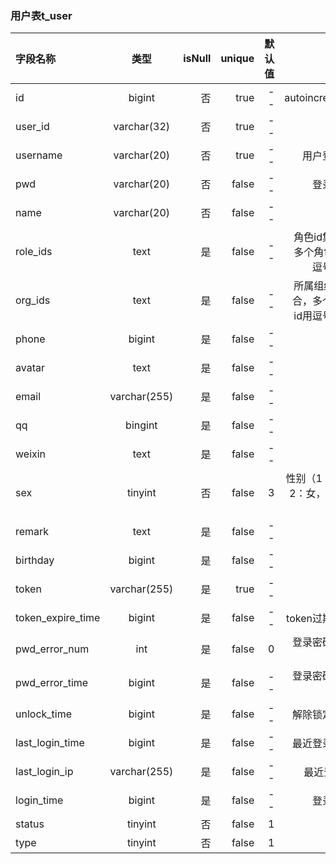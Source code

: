 
### 用户表t_user

字段名称            |            类型            |     isNull    |    unique    |    默认值     |        备注
:----------- | :-----------: | -----------: | -----------: | -----------: | -----------:
id                                |    bigint            |    否    |    true    |    --    |    autoincrement    
user_id                        |    varchar(32)    |    否    |    true    |    --    |        
username                   |    varchar(20)    |    否    |    true    |    --    |    用户登录名  
pwd                            |    varchar(20)    |    否    |    false    |    --    |    登录密码    
name                          |    varchar(20)    |    否    |    false    |    --    |    姓名    
role_ids                       |    text                |    是    |    false    |    --    |    角色id集合，多个角色id用逗号分隔  
org_ids                        |    text                |    是    |    false    |    --    |    所属组织id集合，多个组织id用逗号分隔    
phone                         |    bigint             |    是    |    false    |    --    |    手机
avatar                         |    text                 |    是    |    false    |    --    |    头像
email                           |    varchar(255)   |    是    |    false    |    --    |    邮箱
qq                                |    bingint           |    是    |    false    |    --    |    qq
weixin                          |    text                 |    是    |    false    |    --    |    微信
sex                               |    tinyint             |    否    |    false    |    3   |    性别（1：男，2：女，3：未知）
remark                         |    text                 |    是    |    false    |    --    |    描述   
birthday                       |    bigint              |    是    |    false    |    --    |    生日   
token                           |    varchar(255)    |    是    |    true    |    --    |       
token_expire_time       |    bigint               |    是    |    false    |    --    |    token过期时间   
pwd_error_num           |    int                     |    是    |    false    |    0     |    登录密码错误次数   
pwd_error_time           |    bigint                |    是    |    false    |    --    |    登录密码错误时间   
unlock_time                 |    bigint                |    是    |    false    |    --    |    解除锁定时间   
last_login_time            |    bigint                 |    是    |    false    |    --    |    最近登录时间   
last_login_ip                |    varchar(255)       |    是    |     false    |    --   |    最近登录ip   
login_time                   |    bigint                 |    是    |    false      |    --    |    登录次数   
status                           |    tinyint                |    否    |    false    |    1    |    状态   
type                             |    tinyint                 |    否    |    false    |     1   |    类型   


